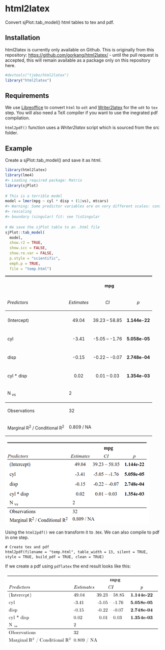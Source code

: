 
<!-- README.md is generated from README.Rmd. Please edit that file -->

# html2latex

<!-- badges: start -->

<!-- badges: end -->

Convert sjPlot::tab\_model() html tables to tex and pdf.

## Installation

html2latex is currently only available on Github. This is originally
from this repository: <https://github.com/gorkang/html2latex/> - until
the pull request is accepted, this will remain available as a package
only on this repository here.

``` r
#devtools("tjebo/html2latex")
library("html2latex")
```

## Requirements

We use [Libreoffice](https://www.libreoffice.org/) to convert `html` to
`odt` and
[Writer2latex](https://sourceforge.net/projects/writer2latex/files/writer2latex/)
for the `odt` to `tex` step. You will also need a TeX compiler if you
want to use the inegrated pdf compilation.

`html2pdf()` function uses a *Writer2latex* script which is sourced from
the src folder.

## Example

Create a sjPlot::tab\_model() and save it as html.

``` r
library(html2latex)
library(lme4)
#> Loading required package: Matrix
library(sjPlot)

# This is a terrible model
model = lmer(mpg ~ cyl * disp + (1|vs), mtcars)
#> Warning: Some predictor variables are on very different scales: consider
#> rescaling
#> boundary (singular) fit: see ?isSingular

# We save the sjPlot table to an .html file
sjPlot::tab_model(
  model,
  show.r2 = TRUE,
  show.icc = FALSE,
  show.re.var = FALSE,
  p.style = "scientific",
  emph.p = TRUE,
  file = "temp.html")
```

<table style="border-collapse:collapse; border:none;">

<tr>

<th style="border-top: double; text-align:center; font-style:normal; font-weight:bold; padding:0.2cm;  text-align:left; ">

 

</th>

<th colspan="3" style="border-top: double; text-align:center; font-style:normal; font-weight:bold; padding:0.2cm; ">

mpg

</th>

</tr>

<tr>

<td style=" text-align:center; border-bottom:1px solid; font-style:italic; font-weight:normal;  text-align:left; ">

Predictors

</td>

<td style=" text-align:center; border-bottom:1px solid; font-style:italic; font-weight:normal;  ">

Estimates

</td>

<td style=" text-align:center; border-bottom:1px solid; font-style:italic; font-weight:normal;  ">

CI

</td>

<td style=" text-align:center; border-bottom:1px solid; font-style:italic; font-weight:normal;  ">

p

</td>

</tr>

<tr>

<td style=" padding:0.2cm; text-align:left; vertical-align:top; text-align:left; ">

(Intercept)

</td>

<td style=" padding:0.2cm; text-align:left; vertical-align:top; text-align:center;  ">

49.04

</td>

<td style=" padding:0.2cm; text-align:left; vertical-align:top; text-align:center;  ">

39.23 – 58.85

</td>

<td style=" padding:0.2cm; text-align:left; vertical-align:top; text-align:center;  ">

<strong>1.144e-22</strong>

</td>

</tr>

<tr>

<td style=" padding:0.2cm; text-align:left; vertical-align:top; text-align:left; ">

cyl

</td>

<td style=" padding:0.2cm; text-align:left; vertical-align:top; text-align:center;  ">

\-3.41

</td>

<td style=" padding:0.2cm; text-align:left; vertical-align:top; text-align:center;  ">

\-5.05 – -1.76

</td>

<td style=" padding:0.2cm; text-align:left; vertical-align:top; text-align:center;  ">

<strong>5.058e-05</strong>

</td>

</tr>

<tr>

<td style=" padding:0.2cm; text-align:left; vertical-align:top; text-align:left; ">

disp

</td>

<td style=" padding:0.2cm; text-align:left; vertical-align:top; text-align:center;  ">

\-0.15

</td>

<td style=" padding:0.2cm; text-align:left; vertical-align:top; text-align:center;  ">

\-0.22 – -0.07

</td>

<td style=" padding:0.2cm; text-align:left; vertical-align:top; text-align:center;  ">

<strong>2.748e-04</strong>

</td>

</tr>

<tr>

<td style=" padding:0.2cm; text-align:left; vertical-align:top; text-align:left; ">

cyl \* disp

</td>

<td style=" padding:0.2cm; text-align:left; vertical-align:top; text-align:center;  ">

0.02

</td>

<td style=" padding:0.2cm; text-align:left; vertical-align:top; text-align:center;  ">

0.01 – 0.03

</td>

<td style=" padding:0.2cm; text-align:left; vertical-align:top; text-align:center;  ">

<strong>1.354e-03</strong>

</td>

</tr>

<tr>

<td style=" padding:0.2cm; text-align:left; vertical-align:top; text-align:left; padding-top:0.1cm; padding-bottom:0.1cm;">

N <sub>vs</sub>

</td>

<td style=" padding:0.2cm; text-align:left; vertical-align:top; padding-top:0.1cm; padding-bottom:0.1cm; text-align:left;" colspan="3">

2

</td>

<tr>

<td style=" padding:0.2cm; text-align:left; vertical-align:top; text-align:left; padding-top:0.1cm; padding-bottom:0.1cm; border-top:1px solid;">

Observations

</td>

<td style=" padding:0.2cm; text-align:left; vertical-align:top; padding-top:0.1cm; padding-bottom:0.1cm; text-align:left; border-top:1px solid;" colspan="3">

32

</td>

</tr>

<tr>

<td style=" padding:0.2cm; text-align:left; vertical-align:top; text-align:left; padding-top:0.1cm; padding-bottom:0.1cm;">

Marginal R<sup>2</sup> / Conditional R<sup>2</sup>

</td>

<td style=" padding:0.2cm; text-align:left; vertical-align:top; padding-top:0.1cm; padding-bottom:0.1cm; text-align:left;" colspan="3">

0.809 / NA

</td>

</tr>

</table>

![](img/sjplot.png)

Using the `html2pdf()` we can transform it to .tex. We can also compile
to pdf in one step.

    # Create tex and pdf
    html2pdf(filename = "temp.html", table_width = 13, silent = TRUE, style = TRUE, build_pdf = TRUE, clean = TRUE)

If we create a pdf using `pdflatex` the end result looks like this:

![](img/html2latex.png)
